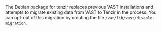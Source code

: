 The Debian package for tenzir replaces previous VAST installations and attempts
to migrate existing data from VAST to Tenzir in the process. You can opt-out of
this migration by creating the file `/var/lib/vast/disable-migration`.
